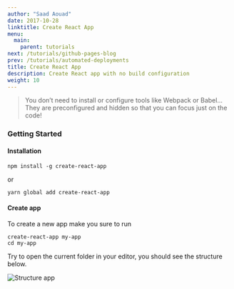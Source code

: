```yaml
---
author: "Saad Aouad"
date: 2017-10-28
linktitle: Create React App
menu:
  main:
    parent: tutorials
next: /tutorials/github-pages-blog
prev: /tutorials/automated-deployments
title: Create React App
description: Create React app with no build configuration 
weight: 10
---
```



> You don’t need to install or configure tools like Webpack or Babel...
They are preconfigured and hidden so that you can focus just on the code!

### **Getting Started**

#### **Installation**

```
npm install -g create-react-app
```
or 
```
yarn global add create-react-app
```

#### **Create app**
To create a new app make you sure to run

```
create-react-app my-app
cd my-app
```

Try to open the current folder in your editor, you should see the structure below.

<img src='https://i.imgur.com/sqejkoC.png' alt='Structure app'>